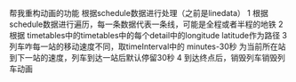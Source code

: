 帮我重构动画的功能 根据schedule数据进行处理（之前是linedata）
1 根据schedule数据进行遍历，每一条数据代表一条线，可能是全程或者半程的地铁
2 根据 timetables中的timetables中的每个detail中的longitude latitude作为路径
3 列车咋每一站的移动速度不同，取timeInterval中的 minutes-30秒 为当前所在站到下一站的速度，列车到达一站后默认停留30秒
4 到达终点后，销毁列车销毁列车动画

